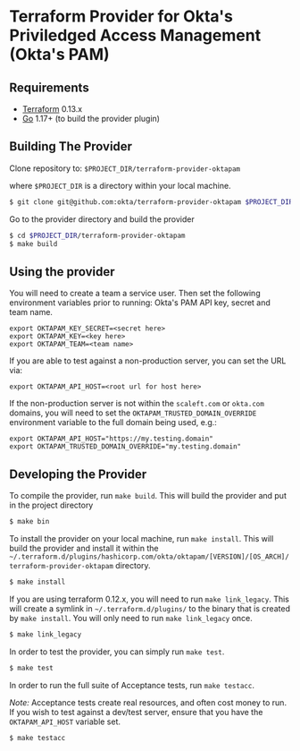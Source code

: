 Terraform Provider for Okta's Priviledged Access Management (Okta's PAM)
=========================

Requirements
------------

-	[Terraform](https://www.terraform.io/downloads.html) 0.13.x
-	[Go](https://golang.org/doc/install) 1.17+ (to build the provider plugin)

Building The Provider
---------------------

Clone repository to: `$PROJECT_DIR/terraform-provider-oktapam`

where `$PROJECT_DIR` is a directory within your local machine.

```sh
$ git clone git@github.com:okta/terraform-provider-oktapam $PROJECT_DIR/terraform-provider-oktapam
```

Go to the provider directory and build the provider

```sh
$ cd $PROJECT_DIR/terraform-provider-oktapam
$ make build
```

Using the provider
----------------------
You will need to create a team a service user.  Then set the following environment variables prior to running: Okta's PAM API key, secret and team name. 

```
export OKTAPAM_KEY_SECRET=<secret here>
export OKTAPAM_KEY=<key here>
export OKTAPAM_TEAM=<team name>
```

If you are able to test against a non-production server, you can set the URL via: 

```
export OKTAPAM_API_HOST=<root url for host here>
```

If the non-production server is not within the `scaleft.com` or `okta.com` domains, you will need to set the `OKTAPAM_TRUSTED_DOMAIN_OVERRIDE` environment variable to the full domain being used, e.g.:

```
export OKTAPAM_API_HOST="https://my.testing.domain"
export OKTAPAM_TRUSTED_DOMAIN_OVERRIDE="my.testing.domain"
```


Developing the Provider
---------------------------
To compile the provider, run `make build`. This will build the provider and put in the project directory

```sh
$ make bin
```

To install the provider on your local machine, run `make install`.  This will build the provider and install it within the `~/.terraform.d/plugins/hashicorp.com/okta/oktapam/[VERSION]/[OS_ARCH]/terraform-provider-oktapam` directory.

```sh
$ make install
```

If you are using terraform 0.12.x, you will need to run `make link_legacy`.  This will create a symlink in `~/.terraform.d/plugins/` to the binary that is created by `make install`.  You will only need to run `make link_legacy` once.  

```sh
$ make link_legacy
```

In order to test the provider, you can simply run `make test`.

```sh
$ make test
```

In order to run the full suite of Acceptance tests, run `make testacc`.

*Note:* Acceptance tests create real resources, and often cost money to run.  If you wish to test against a dev/test server, ensure that you have the `OKTAPAM_API_HOST` variable set.

```sh
$ make testacc
```
